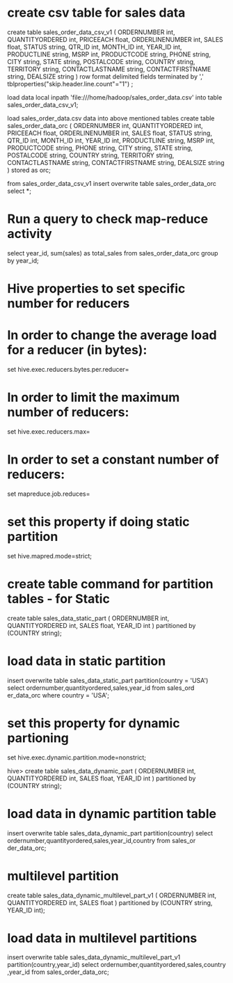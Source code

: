 # create csv table for sales data
create table sales_order_data_csv_v1 ( ORDERNUMBER int, QUANTITYORDERED int, PRICEEACH float, ORDERLINENUMBER int, SALES float, STATUS string, QTR_ID int, MONTH_ID int, YEAR_ID int, PRODUCTLINE string, MSRP int, PRODUCTCODE string, PHONE string, CITY string, STATE string, POSTALCODE string, COUNTRY string, TERRITORY string, CONTACTLASTNAME string, CONTACTFIRSTNAME string, DEALSIZE string ) row format delimited fields terminated by ',' tblproperties("skip.header.line.count"="1") ;

load data local inpath 'file:///home/hadoop/sales_order_data.csv' into table sales_order_data_csv_v1;

load sales_order_data.csv data into above mentioned tables
create table sales_order_data_orc ( ORDERNUMBER int, QUANTITYORDERED int, PRICEEACH float, ORDERLINENUMBER int, SALES float, STATUS string, QTR_ID int, MONTH_ID int, YEAR_ID int, PRODUCTLINE string, MSRP int, PRODUCTCODE string, PHONE string, CITY string, STATE string, POSTALCODE string, COUNTRY string, TERRITORY string, CONTACTLASTNAME string, CONTACTFIRSTNAME string, DEALSIZE string ) stored as orc;

from sales_order_data_csv_v1 insert overwrite table sales_order_data_orc select *;

# Run a query to check map-reduce activity
select year_id, sum(sales) as total_sales from sales_order_data_orc group by year_id;

# Hive properties to set specific number for reducers
# In order to change the average load for a reducer (in bytes):
set hive.exec.reducers.bytes.per.reducer=
# In order to limit the maximum number of reducers:
set hive.exec.reducers.max=
# In order to set a constant number of reducers:
set mapreduce.job.reduces=

# set this property if doing static partition
set hive.mapred.mode=strict;

# create table command for partition tables - for Static
create table sales_data_static_part
(
ORDERNUMBER int,
QUANTITYORDERED int,
SALES float,
YEAR_ID int
)
partitioned by (COUNTRY string);

# load data in static partition
insert overwrite table sales_data_static_part partition(country = 'USA') select ordernumber,quantityordered,sales,year_id from sales_ord er_data_orc where country = 'USA';

# set this property for dynamic partioning
set hive.exec.dynamic.partition.mode=nonstrict;

hive> create table sales_data_dynamic_part
( ORDERNUMBER int,
QUANTITYORDERED int,
SALES float,
YEAR_ID int
) partitioned by (COUNTRY string);

# load data in dynamic partition table
insert overwrite table sales_data_dynamic_part partition(country) select ordernumber,quantityordered,sales,year_id,country from sales_or der_data_orc;

# multilevel partition
create table sales_data_dynamic_multilevel_part_v1
( ORDERNUMBER int,
QUANTITYORDERED int,
SALES float
) partitioned by (COUNTRY string, YEAR_ID int);

# load data in multilevel partitions
insert overwrite table sales_data_dynamic_multilevel_part_v1 partition(country,year_id) select ordernumber,quantityordered,sales,country ,year_id from sales_order_data_orc;

